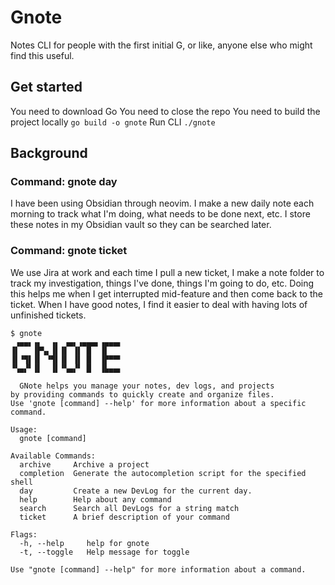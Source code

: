 # Gnote

Notes CLI for people with the first initial G, or like, anyone else who might find this useful.

## Get started

You need to download Go
You need to close the repo
You need to build the project locally `go build -o gnote`
Run CLI `./gnote`

## Background

### Command: gnote day

I have been using Obsidian through neovim. I make a new daily note each morning to track what I'm doing, what needs to be done next, etc. I store these notes in my Obsidian vault so they can be searched later.

### Command: gnote ticket

We use Jira at work and each time I pull a new ticket, I make a note folder to track my investigation, things I've done, things I'm going to do, etc. Doing this helps me when I get interrupted mid-feature and then come back to the ticket. When I have good notes, I find it easier to deal with having lots of unfinished tickets.

```
$ gnote
 ▗▄▄▖▗▖  ▗▖ ▗▄▖▗▄▄▄▖▗▄▄▄▖
▐▌   ▐▛▚▖▐▌▐▌ ▐▌ █  ▐▌
▐▌▝▜▌▐▌ ▝▜▌▐▌ ▐▌ █  ▐▛▀▀▘
▝▚▄▞▘▐▌  ▐▌▝▚▄▞▘ █  ▐▙▄▄▖

  GNote helps you manage your notes, dev logs, and projects
by providing commands to quickly create and organize files.
Use 'gnote [command] --help' for more information about a specific command.

Usage:
  gnote [command]

Available Commands:
  archive     Archive a project
  completion  Generate the autocompletion script for the specified shell
  day         Create a new DevLog for the current day.
  help        Help about any command
  search      Search all DevLogs for a string match
  ticket      A brief description of your command

Flags:
  -h, --help     help for gnote
  -t, --toggle   Help message for toggle

Use "gnote [command] --help" for more information about a command.
```
